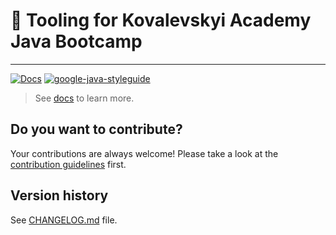 # 🧰 Tooling for Kovalevskyi Academy Java Bootcamp

---
[![Docs](https://github.com/straybro/KovalevskyiAcademyTooling/workflows/Deploy%20documentation/badge.svg)](https://straybro.github.io/KovalevskyiAcademyTooling/)
[![google-java-styleguide](https://img.shields.io/badge/style-guide-orange.svg)](https://google.github.io/styleguide/javaguide.html)

> See [docs](https://straybro.github.io/KovalevskyiAcademyTooling/) to learn more.

## Do you want to contribute?

Your contributions are always welcome! Please take a look at the [contribution guidelines](https://github.com/straybro/KovalevskyiAcademyTooling/blob/main/CONTRIBUTING.md) first.

## Version history

See [CHANGELOG.md](https://github.com/straybro/KovalevskyiAcademyTooling/blob/main/CHANGELOG.md) file.
